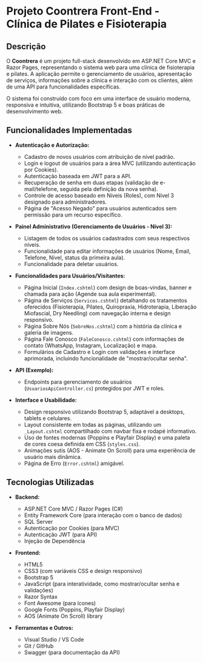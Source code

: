 # Projeto Coontrera Front-End - Clínica de Pilates e Fisioterapia

## Descrição

O **Coontrera** é um projeto full-stack desenvolvido em ASP.NET Core MVC e Razor Pages, representando o sistema web para uma clínica de fisioterapia e pilates. A aplicação permite o gerenciamento de usuários, apresentação de serviços, informações sobre a clínica e interação com os clientes, além de uma API para funcionalidades específicas.

O sistema foi construído com foco em uma interface de usuário moderna, responsiva e intuitiva, utilizando Bootstrap 5 e boas práticas de desenvolvimento web.

## Funcionalidades Implementadas

* **Autenticação e Autorização:**
    * Cadastro de novos usuários com atribuição de nível padrão.
    * Login e logout de usuários para a área MVC (utilizando autenticação por Cookies).
    * Autenticação baseada em JWT para a API.
    * Recuperação de senha em duas etapas (validação de e-mail/telefone, seguida pela definição da nova senha).
    * Controle de acesso baseado em Níveis (Roles), com Nível 3 designado para administradores.
    * Página de "Acesso Negado" para usuários autenticados sem permissão para um recurso específico.

* **Painel Administrativo (Gerenciamento de Usuários - Nível 3):**
    * Listagem de todos os usuários cadastrados com seus respectivos níveis.
    * Funcionalidade para editar informações de usuários (Nome, Email, Telefone, Nível, status da primeira aula).
    * Funcionalidade para deletar usuários.

* **Funcionalidades para Usuários/Visitantes:**
    * Página Inicial (`Index.cshtml`) com design de boas-vindas, banner e chamada para ação (Agende sua aula experimental).
    * Página de Serviços (`Servicos.cshtml`) detalhando os tratamentos oferecidos (Fisioterapia, Pilates, Quiropraxia, Hidroterapia, Liberação Miofascial, Dry Needling) com navegação interna e design responsivo.
    * Página Sobre Nós (`SobreNos.cshtml`) com a história da clínica e galeria de imagens.
    * Página Fale Conosco (`FaleConosco.cshtml`) com informações de contato (WhatsApp, Instagram, Localização) e mapa.
    * Formulários de Cadastro e Login com validações e interface aprimorada, incluindo funcionalidade de "mostrar/ocultar senha".

* **API (Exemplo):**
    * Endpoints para gerenciamento de usuários (`UsuariosApiController.cs`) protegidos por JWT e roles.

* **Interface e Usabilidade:**
    * Design responsivo utilizando Bootstrap 5, adaptável a desktops, tablets e celulares.
    * Layout consistente em todas as páginas, utilizando um `_Layout.cshtml` compartilhado com navbar fixa e rodapé informativo.
    * Uso de fontes modernas (Poppins e Playfair Display) e uma paleta de cores coesa definida em CSS (`styles.css`).
    * Animações sutis (AOS - Animate On Scroll) para uma experiência de usuário mais dinâmica.
    * Página de Erro (`Error.cshtml`) amigável.

## Tecnologias Utilizadas

* **Backend:**
    * ASP.NET Core MVC / Razor Pages (C#)
    * Entity Framework Core (para interação com o banco de dados)
    * SQL Server 
    * Autenticação por Cookies (para MVC)
    * Autenticação JWT (para API)
    * Injeção de Dependência

* **Frontend:**
    * HTML5
    * CSS3 (com variáveis CSS e design responsivo)
    * Bootstrap 5
    * JavaScript (para interatividade, como mostrar/ocultar senha e validações)
    * Razor Syntax
    * Font Awesome (para ícones)
    * Google Fonts (Poppins, Playfair Display)
    * AOS (Animate On Scroll) library

* **Ferramentas e Outros:**
    * Visual Studio / VS Code
    * Git / GitHub
    * Swagger (para documentação da API)
